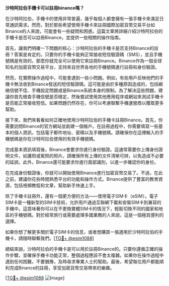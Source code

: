 **沙特阿拉伯手機卡可以註冊binance嗎？**

在沙特阿拉伯，手機卡的使用非常普遍，幾乎每個人都會擁有一張手機卡來滿足日常通訊需求。然而，對於那些希望使用手機卡來註冊國際加密貨幣交易平台如Binance的人來說，可能會有一些疑問和困惑。這篇文章將詳細介紹沙特阿拉伯的手機卡是否可以註冊Binance，並提供一些相關的操作指南。

首先，讓我們明確一下問題的核心：沙特阿拉伯的手機卡是否支持Binance的註冊？答案是肯定的。只要你的手機卡能夠正常接收短信驗證碼（SMS），並且手機號碼是有效的，那麼你就完全可以使用它來註冊Binance。Binance作為一個全球知名的加密貨幣交易平台，支持來自世界各地的手機號碼進行註冊和身份驗證。

然而，在實際操作過程中，可能會遇到一些小問題。例如，有些用戶反映他們的手機卡無法收到Binance發送的短信驗證碼。這可能是由於多種原因造成的，包括網絡信號不佳、手機設定問題或是Binance系統本身的限制。為了解決這些問題，建議你首先檢查手機信號是否穩定，然後嘗試使用其他應用程序或網站來測試手機卡是否能正常接收短信。如果問題仍然存在，你可以考慮聯繫手機運營商以獲取更多幫助。

接下來，我們來看看如何正確地使用沙特阿拉伯的手機卡註冊Binance。首先，你需要訪問Binance的官方網站並創建一個帳戶。在註冊過程中，你需要填寫一些基本的個人資訊，包括電子郵件地址、密碼以及手機號碼。請確保你在這裡輸入的手機號碼是你在沙特阿拉伯使用的有效手機號碼。

完成基本資訊填寫後，Binance會要求你進行身份驗證。這通常需要你上傳身份證明文件，如護照或駕照的照片。請確保所有上傳的文件清晰可辨，以免造成不必要的延誤。此外，Binance還可能要求你進行面部識別，以進一步確認你的身份。

在完成身份驗證後，你就可以開始使用Binance進行加密貨幣交易了。不過，在此之前，建議你花些時間熟悉平台的功能和操作方式。Binance提供了豐富的教育資源，包括視頻教程和文章，幫助新手快速上手。

除了手機卡註冊外，還有一個更方便的方法——使用電子SIM卡（eSIM）。電子SIM卡是一種新型的SIM卡技術，允許用戶通過互聯網下載和安裝SIM卡到兼容的手機中。這意味著你可以在不更換實體SIM卡的情況下，輕鬆切換不同的國家和地區的手機號碼。對於經常旅行或需要處理多國業務的人來說，這是一個極其便利的選擇。

如果你想了解更多關於電子SIM卡的信息，或者想購買一張適用於沙特阿拉伯的手機卡，請隨時聯繫我們。[[TG💪+ @esim1088](https://t.me/s/esim1088)]

總結來說，沙特阿拉伯的手機卡是可以用於註冊Binance的。只要你遵循正確的操作步驟，並確保手機卡功能正常，整個過程應該不會太複雜。如果你在操作過程中遇到任何困難，不要猶豫，及時尋求專業人士的幫助。最後，希望每位用戶都能順利完成Binance的註冊，享受加密貨幣交易帶來的樂趣。

[[TG💪+ @esim1088](https://t.me/s/esim1088) ![Image](https://i.postimg.cc/4NQfJmqS/Snipaste-2025-05-13-00-14-12.png)]